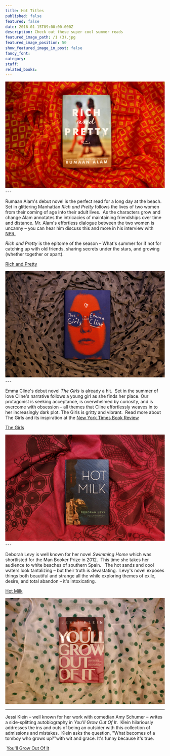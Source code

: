 ```yaml
---
title: Hot Titles
published: false
featured: false
date: 2016-01-15T09:00:00.000Z
description: Check out these super cool summer reads
featured_image_path: /1 (3).jpg
featured_image_position: 50
show_featured_image_in_post: false
fancy_font:
category:
staff:
related_books:
---
```



![](/uploads/versions/1-2---x----2184-1456x---.jpg)---

Rumaan Alam's debut novel is the perfect read for a long day at the beach.&nbsp; Set in glittering Manhattan *Rich and Pretty* follows the lives of two women from their coming of age into their adult lives.&nbsp; As the characters grow and change Alam annotates the intricacies of maintaining friendships over time and distance. Mr. Alam's effortless dialogue between the two women is uncanny – you can hear him discuss this and more in his interview with [NPR.](http://www.npr.org/2016/06/12/481750650/-rich-and-pretty-author-rumaan-alam-captures-lives-very-different-from-his-own)

*Rich and Pretty* is the epitome of the season – What's summer for if not for catching up with old friends, sharing secrets under the stars, and growing (whether together or apart).

[Rich and Pretty](http://www.brooklinebooksmith-shop.com/book/9780062429933)

![](/uploads/versions/1-5---x----1937-1291x---.jpg)---

Emma Cline's debut novel *The Girls* is already a hit. &nbsp;Set in the summer of love Cline's narrative follows a young girl as she finds her place. Our protagonist is seeking acceptance, is overwhelmed by curiosity, and is overcome with obsession – all themes that Cline effortlessly weaves in to her increasingly dark plot. The Girls is gritty and vibrant.&nbsp; Read more about The Girls and its inspiration at the [New York Times Book Review](http://www.nytimes.com/2016/06/05/books/review/the-girls-by-emma-cline.html?_r=0)

[The Girls](http://www.brooklinebooksmith-shop.com/book/9780812998603)

![](/uploads/versions/1-1---x----2026-1351x---.jpg)---

Deborah Levy is well known for her novel *Swimming Home* which was shortlisted for the Man Booker Prize in 2012. &nbsp;This time she takes her audience to white beaches of southern Spain. &nbsp; The hot sands and cool waters look tantalizing – but their truth is devastating. &nbsp;Levy's novel exposes things both beautiful and strange all the while exploring themes of exile, desire, and total abandon – it's intoxicating.

[Hot Milk](http://www.brooklinebooksmith-shop.com/book/9781620406694)

![](/uploads/versions/1-4---x----4311-2874x---.jpg)

---

Jessi Klein – well known for her work with comedian Amy Schumer – writes a side-splitting autobiography in *You'll Grow Out Of It*.&nbsp; Klein hilariously addresses the ins and outs of being an outsider with this collection of admissions and mistakes.&nbsp; Klein asks the question, "What becomes of a tomboy who grows up?"with wit and grace. It's funny because it's true.

&nbsp;[You'll Grow Out Of It](http://www.brooklinebooksmith-shop.com/book/9781455531189)